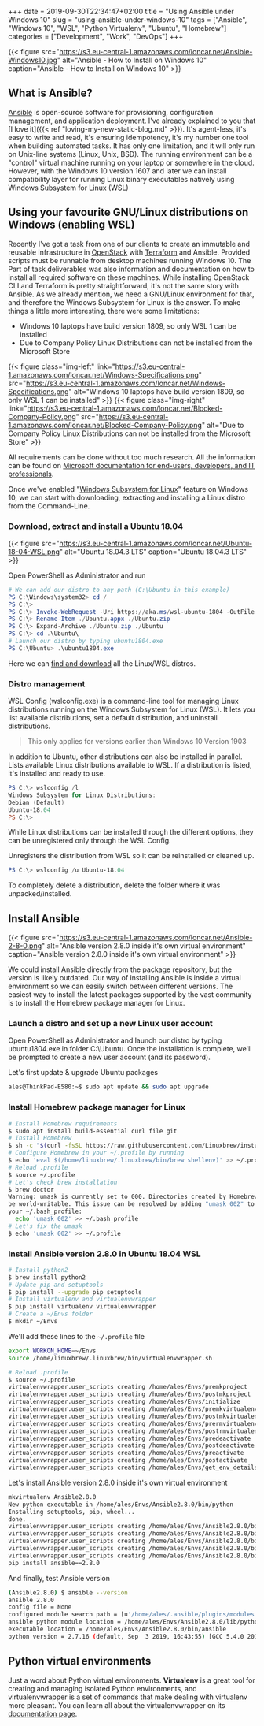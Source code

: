 +++ 
date = 2019-09-30T22:34:47+02:00
title = "Using Ansible under Windows 10"
slug = "using-ansible-under-windows-10" 
tags = ["Ansible", "Windows 10", "WSL", "Python Virtualenv", "Ubuntu", "Homebrew"]
categories = ["Development", "Work", "DevOps"]
+++

{{< figure src="https://s3.eu-central-1.amazonaws.com/loncar.net/Ansible-Windows10.jpg" alt="Ansible - How to Install on Windows 10" caption="Ansible - How to Install on Windows 10" >}}

## What is Ansible?

[Ansible](https://docs.ansible.com/) is open-source software for provisioning, configuration management, and application deployment.
I've already explained to you that [I love it]({{< ref "loving-my-new-static-blog.md" >}}). It's agent-less, it's easy to write and read, it's ensuring idempotency, it's my number one tool when building automated tasks. It has only one limitation, and it will only run on Unix-line systems (Linux, Unix, BSD). 
The running environment can be a "control" virtual machine running on your laptop or somewhere in the cloud. However, with the Windows 10 version 1607 and later we can install compatibility layer for running Linux binary executables natively using Windows Subsystem for Linux (WSL)

## Using your favourite GNU/Linux distributions on Windows (enabling WSL)

Recently I've got a task from one of our clients to create an immutable and reusable infrastructure in [OpenStack](https://www.openstack.org/) with [Terraform](https://www.terraform.io/) and Ansible. Provided scripts must be runnable from desktop machines running Windows 10. The Part of task deliverables was also information and documentation on how to install all required software on these machines. While installing OpenStack CLI and Terraform is pretty straightforward, it's not the same story with Ansible. As we already mention, we need a GNU/Linux environment for that, and therefore the Windows Subsystem for Linux is the answer. To make things a little more interesting, there were some limitations:

* Windows 10 laptops have build version 1809, so only WSL 1 can be installed
* Due to Company Policy Linux Distributions can not be installed from the Microsoft Store

{{< figure class="img-left" link="https://s3.eu-central-1.amazonaws.com/loncar.net/Windows-Specifications.png" src="https://s3.eu-central-1.amazonaws.com/loncar.net/Windows-Specifications.png" alt="Windows 10 laptops have build version 1809, so only WSL 1 can be installed" >}} {{< figure class="img-right" link="https://s3.eu-central-1.amazonaws.com/loncar.net/Blocked-Company-Policy.png" src="https://s3.eu-central-1.amazonaws.com/loncar.net/Blocked-Company-Policy.png" alt="Due to Company Policy Linux Distributions can not be installed from the Microsoft Store" >}}

All requirements can be done without too much research. All the information can be found on [Microsoft documentation for end-users, developers, and IT professionals](https://docs.microsoft.com/en-us/).

Once we've enabled "[Windows Subsystem for Linux](https://docs.microsoft.com/en-us/windows/wsl/install-win10)" feature on Windows 10, we can start with downloading, extracting and installing a Linux distro from the Command-Line.

### Download, extract and install a Ubuntu 18.04

{{< figure src="https://s3.eu-central-1.amazonaws.com/loncar.net/Ubuntu-18-04-WSL.png" alt="Ubuntu 18.04.3 LTS" caption="Ubuntu 18.04.3 LTS" >}}

Open PowerShell as Administrator and run

```powershell
# We can add our distro to any path (C:\Ubuntu in this example)
PS C:\Windows\system32> cd /
PS C:\>
PS C:\> Invoke-WebRequest -Uri https://aka.ms/wsl-ubuntu-1804 -OutFile Ubuntu.appx -UseBasicParsing
PS C:\> Rename-Item ./Ubuntu.appx ./Ubuntu.zip
PS C:\> Expand-Archive ./Ubuntu.zip ./Ubuntu
PS C:\> cd .\Ubuntu\
# Launch our distro by typing ubuntu1804.exe
PS C:\Ubuntu> .\ubuntu1804.exe
```

Here we can [find and download](https://docs.microsoft.com/en-us/windows/wsl/install-manual#downloading-distros) all the Linux/WSL distros.

### Distro management

WSL Config (wslconfig.exe) is a command-line tool for managing Linux distributions running on the Windows Subsystem for Linux (WSL). It lets you list available distributions, set a default distribution, and uninstall distributions.

> This only applies for versions earlier than Windows 10 Version 1903

In addition to Ubuntu, other distributions can also be installed in parallel. Lists available Linux distributions available to WSL. If a distribution is listed, it's installed and ready to use.

```powershell
PS C:\> wslconfig /l
Windows Subsystem for Linux Distributions:
Debian (Default)
Ubuntu-18.04
PS C:\>
```

While Linux distributions can be installed through the different options, they can be unregistered only through the WSL Config.

Unregisters the distribution from WSL so it can be reinstalled or cleaned up.


```powershell
PS C:\> wslconfig /u Ubuntu-18.04
```

To completely delete a distribution, delete the folder where it was unpacked/installed.

## Install Ansible

{{< figure src="https://s3.eu-central-1.amazonaws.com/loncar.net/Ansible-2-8-0.png" alt="Ansible version 2.8.0 inside it's own virtual environment" caption="Ansible version 2.8.0 inside it's own virtual environment" >}}

We could install Ansible directly from the package repository, but the version is likely outdated. Our way of installing Ansible is inside a virtual environment so we can easily switch between different versions.
The easiest way to install the latest packages supported by the vast community is to install the Homebrew package manager for Linux.

### Launch a distro and set up a new Linux user account

Open PowerShell as Administrator and launch our distro by typing ubuntu1804.exe in folder C:\Ubuntu. Once the installation is complete, we'll be prompted to create a new user account (and its password).

Let's first update & upgrade Ubuntu packages

```bash
ales@ThinkPad-E580:~$ sudo apt update && sudo apt upgrade
```

### Install Homebrew package manager for Linux

```bash
# Install Homebrew requirements
$ sudo apt install build-essential curl file git
# Install Homebrew
$ sh -c "$(curl -fsSL https://raw.githubusercontent.com/Linuxbrew/install/master/install.sh)"
# Configure Homebrew in your ~/.profile by running
$ echo 'eval $(/home/linuxbrew/.linuxbrew/bin/brew shellenv)' >> ~/.profile
# Reload .profile
$ source ~/.profile
# Let's check brew installation
$ brew doctor
Warning: umask is currently set to 000. Directories created by Homebrew cannot
be world-writable. This issue can be resolved by adding "umask 002" to
your ~/.bash_profile:
  echo 'umask 002' >> ~/.bash_profile
# Let's fix the umask
$ echo 'umask 002' >> ~/.profile
```

### Install Ansible version 2.8.0 in Ubuntu 18.04 WSL

```bash
# Install python2
$ brew install python2
# Update pip and setuptools
$ pip install --upgrade pip setuptools
# Install virtualenv and virtualenvwrapper
$ pip install virtualenv virtualenvwrapper
# Create a ~/Envs folder
$ mkdir ~/Envs
```

We'll add these lines to the `~/.profile` file

```bash
export WORKON_HOME=~/Envs
source /home/linuxbrew/.linuxbrew/bin/virtualenvwrapper.sh
```

```bash
# Reload .profile
$ source ~/.profile
virtualenvwrapper.user_scripts creating /home/ales/Envs/premkproject
virtualenvwrapper.user_scripts creating /home/ales/Envs/postmkproject
virtualenvwrapper.user_scripts creating /home/ales/Envs/initialize
virtualenvwrapper.user_scripts creating /home/ales/Envs/premkvirtualenv
virtualenvwrapper.user_scripts creating /home/ales/Envs/postmkvirtualenv
virtualenvwrapper.user_scripts creating /home/ales/Envs/prermvirtualenv
virtualenvwrapper.user_scripts creating /home/ales/Envs/postrmvirtualenv
virtualenvwrapper.user_scripts creating /home/ales/Envs/predeactivate
virtualenvwrapper.user_scripts creating /home/ales/Envs/postdeactivate
virtualenvwrapper.user_scripts creating /home/ales/Envs/preactivate
virtualenvwrapper.user_scripts creating /home/ales/Envs/postactivate
virtualenvwrapper.user_scripts creating /home/ales/Envs/get_env_details
```

Let's install Ansible version 2.8.0 inside it's own virtual environment

```bash
mkvirtualenv Ansible2.8.0
New python executable in /home/ales/Envs/Ansible2.8.0/bin/python
Installing setuptools, pip, wheel...
done.
virtualenvwrapper.user_scripts creating /home/ales/Envs/Ansible2.8.0/bin/predeactivate
virtualenvwrapper.user_scripts creating /home/ales/Envs/Ansible2.8.0/bin/postdeactivate
virtualenvwrapper.user_scripts creating /home/ales/Envs/Ansible2.8.0/bin/preactivate
virtualenvwrapper.user_scripts creating /home/ales/Envs/Ansible2.8.0/bin/postactivate
virtualenvwrapper.user_scripts creating /home/ales/Envs/Ansible2.8.0/bin/get_env_details
pip install ansible==2.8.0
```

And finally, test Ansible version

```bash
(Ansible2.8.0) $ ansible --version
ansible 2.8.0
config file = None
configured module search path = [u'/home/ales/.ansible/plugins/modules', u'/usr/share/ansible/plugins/modules']
ansible python module location = /home/ales/Envs/Ansible2.8.0/lib/python2.7/site-packages/ansible
executable location = /home/ales/Envs/Ansible2.8.0/bin/ansible
python version = 2.7.16 (default, Sep  3 2019, 16:43:55) [GCC 5.4.0 20160609]
```

## Python virtual environments

Just a word about Python virtual environments. **Virtualenv** is a great tool for creating and managing isolated Python environments, and virtualenvwrapper is a set of commands that make dealing with virtualenv more pleasant. You can learn all about the virtualenvwrapper on its [documentation page](https://virtualenvwrapper.readthedocs.io/en/latest/).
